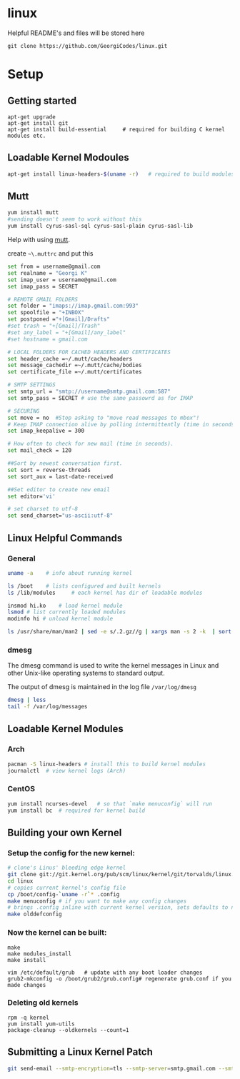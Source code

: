 linux
=====

Helpful README's and files will be stored here
```
git clone https://github.com/GeorgiCodes/linux.git
```

# Setup

## Getting started
```
apt-get upgrade
apt-get install git
apt-get install build-essential		# required for building C kernel modules etc.
```

## Loadable Kernel Modoules

```bash
apt-get install linux-headers-$(uname -r)	# required to build modules against C headers
```



## Mutt
```bash
yum install mutt
#sending doesn't seem to work without this
yum install cyrus-sasl-sql cyrus-sasl-plain cyrus-sasl-lib 
```

Help with using [mutt](http://lifehacker.com/5574557/how-to-use-the-fast-and-powerful-mutt-email-client-with-gmail).

create `~\.muttrc` and put this
```bash
set from = username@gmail.com
set realname = "Georgi K"
set imap_user = username@gmail.com
set imap_pass = SECRET

# REMOTE GMAIL FOLDERS
set folder = "imaps://imap.gmail.com:993"
set spoolfile = "+INBOX"
set postponed ="+[Gmail]/Drafts"
#set trash = "+[Gmail]/Trash"
#set any_label = "+[Gmail]/any_label"
#set hostname = gmail.com

# LOCAL FOLDERS FOR CACHED HEADERS AND CERTIFICATES
set header_cache =~/.mutt/cache/headers
set message_cachedir =~/.mutt/cache/bodies
set certificate_file =~/.mutt/certificates

# SMTP SETTINGS
set smtp_url = "smtp://username@smtp.gmail.com:587"
set smtp_pass = SECRET # use the same passowrd as for IMAP

# SECURING
set move = no  #Stop asking to "move read messages to mbox"!
# Keep IMAP connection alive by polling intermittently (time in seconds).
set imap_keepalive = 300

# How often to check for new mail (time in seconds).
set mail_check = 120

##Sort by newest conversation first.
set sort = reverse-threads
set sort_aux = last-date-received

##Set editor to create new email
set editor='vi'

# set charset to utf-8
set send_charset="us-ascii:utf-8"
```

## Linux Helpful Commands

### General

```bash
uname -a 	# info about running kernel

ls /boot	# lists configured and built kernels
ls /lib/modules 	# each kernel has dir of loadable modules

insmod hi.ko 	# load kernel module
lsmod # list currently loaded modules
modinfo hi # unload kernel module 

ls /usr/share/man/man2 | sed -e s/.2.gz//g | xargs man -s 2 -k  | sort | grep -v 'unimplemented system calls'
```

### dmesg
The dmesg command is used to write the kernel messages in Linux and other Unix-like operating systems to standard output.

The output of dmesg is maintained in the log file `/var/log/dmesg`

```bash
dmesg | less
tail -f /var/log/messages
```

## Loadable Kernel Modules

### Arch
```bash
pacman -S linux-headers # install this to build kernel modules
journalctl 	# view kernel logs (Arch)
```

### CentOS 
```bash
yum install ncurses-devel	# so that `make menuconfig` will run
yum install bc	# required for kernel build
```

## Building your own Kernel
### Setup the config for the new kernel:
```bash
# clone's Linus' bleeding edge kernel
git clone git://git.kernel.org/pub/scm/linux/kernel/git/torvalds/linux.git 
cd linux	
# copies current kernel's config file 
cp /boot/config-`uname -r`* .config 
make menuconfig	# if you want to make any config changes
# brings .config inline with current kernel version, sets defaults to new options
make olddefconfig	
```

### Now the kernel can be built:
```
make
make modules_install
make install

vim /etc/default/grub 	# update with any boot loader changes
grub2-mkconfig -o /boot/grub2/grub.config# regenerate grub.conf if you made changes
```

### Deleting old kernels
```rpm
rpm -q kernel
yum install yum-utils
package-cleanup --oldkernels --count=1
```

## Submitting a Linux Kernel Patch

```bash
git send-email --smtp-encryption=tls --smtp-server=smtp.gmail.com --smtp-user=georgiknox@gmail.com --smtp-server-port=587 --to "GeorgiKnox <kthankyoubai@gmail.com>" 0001-x86-Fix-reboot-problem-on-VersaLogic-Menlow-boards.patch
```



